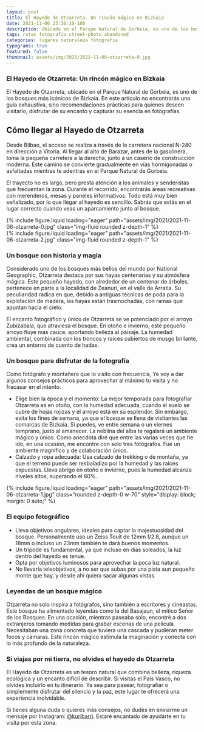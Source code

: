 ```yaml
---
layout: post
title: El Hayedo de Otzarreta. Un rincón mágico en Bizkaia
date: 2021-11-06 23:36:10-100
description: Ubicado en el Parque Natural de Gorbeia, es uno de los bosques más icónicos de Bizkaia. Considerado uno de los bosques más bellos del mundo por National Geographic, Otzarreta destaca por sus hayas centenarias y su atmósfera mágica.
tags: rutas fotografia street-photo abandoned
categories: lugares naturaleza fotografia 
typograms: true
featured: false
thumbnail: assets/img/2021/2021-11-06-otzarreta-0.jpg
---
```


### El Hayedo de Otzarreta: Un rincón mágico en Bizkaia
El Hayedo de Otzarreta, ubicado en el Parque Natural de Gorbeia, es uno de los bosques más icónicos de Bizkaia. En este artículo no encontrarás una guía exhaustiva, sino recomendaciones prácticas para quienes deseen visitarlo, disfrutar de su encanto y capturar su esencia en fotografías.

## Cómo llegar al Hayedo de Otzarreta

Desde Bilbao, el acceso se realiza a través de la carretera nacional N-240 en dirección a Vitoria. Al llegar al alto de Barazar, antes de la gasolinera, toma la pequeña carretera a la derecha, junto a un caserío de construcción moderna. Este camino se convierte gradualmente en vías hormigonadas o asfaltadas mientras te adentras en el Parque Natural de Gorbeia.

El trayecto no es largo, pero presta atención a los animales y senderistas que frecuentan la zona. Durante el recorrido, encontrarás áreas recreativas con merenderos, mesas y paneles informativos. Todo está muy bien señalizado, por lo que llegar al hayedo es sencillo. Sabrás que estás en el lugar correcto cuando veas un aparcamiento junto al bosque.

<div class="row mt-3">
<div class="col-sm mt-3 mt-md-0">
{% include figure.liquid loading="eager" path="assets/img/2021/2021-11-06-otzarreta-0.jpg" class="img-fluid rounded z-depth-1" %}
</div>
<div class="col-sm mt-3 mt-md-0">
{% include figure.liquid loading="eager" path="assets/img/2021/2021-11-06-otzarreta-2.jpg" class="img-fluid rounded z-depth-1" %}
</div>
</div>

### Un bosque con historia y magia

Considerado uno de los bosques más bellos del mundo por National Geographic, Otzarreta destaca por sus hayas centenarias y su atmósfera mágica. Este pequeño hayedo, con alrededor de un centenar de árboles, pertenece en parte a la localidad de Zeanuri, en el valle de Arratia. Su peculiaridad radica en que, debido a antiguas técnicas de poda para la explotación de madera, las hayas están trasmochadas, con ramas que apuntan hacia el cielo.

El encanto fotográfico y único de Otzarreta se ve potenciado por el arroyo Zubizabala, que atraviesa el bosque. En otoño e invierno, este pequeño arroyo fluye mas cauce, aportando belleza al paisaje. La humedad ambiental, combinada con los troncos y raíces cubiertos de musgo brillante, crea un entorno de cuento de hadas.

### Un bosque para disfrutar de la fotografía

Como fotógrafo y montañero que lo visito con frecuencia, Ye voy a dar algunos consejos prácticos para aprovechar al máximo tu visita y no fracasar en el intento.

- Elige bien la época y el momento: La mejor temporada para fotografiar Otzarreta es en otoño, con la humedad adecuada, cuando el suelo se cubre de hojas rojizas y el arroyo está en su esplendor. Sin embargo, evita los fines de semana, ya que el bosque se llena de visitantes las comarcas de Bizkaia. Si puedes, ve entre semana o un viernes temprano, justo al amanecer. La neblina del alba te regalará un ambiente mágico y único.
Como anecdota diré que entre las varias veces que he ido, en una ocasión, me encontre con solo tres fotógrafos. Fue un ambiente magnífico y de colaboración único. 
- Calzado y ropa adecuada: Usa calzado de trekking o de montaña, ya que el terreno puede ser resbaladizo por la humedad y las raíces expuestas. Lleva abrigo en otoño e invierno, pues la humedad alcanza niveles altos, superando el 80%.

<div class="text-center">
{% include figure.liquid loading="eager" path="assets/img/2021/2021-11-06-otzarreta-1.jpg" class="rounded z-depth-0 w-70" style="display: block; margin: 0 auto;" %}   
</div>

### El equipo fotográfico

- Lleva objetivos angulares, ideales para captar la majestuosidad del bosque. Personalmente uso un Zeiss Touit de 12mm f/2.8, aunque un 18mm o incluso un 23mm también te dará buenos momentos.
- Un trípode es fundamental, ya que incluso en días soleados, la luz dentro del hayedo es tenue.
- Opta por objetivos luminosos para aprovechar la poca luz natural.
- No llevaría teleobjetivos, a no ser que subas por una pista aun pequeño monte que hay, y desde ahí quiera sacar algunas vistas.

### Leyendas de un bosque mágico

Otzarreta no solo inspira a fotógrafos, sino también a escritores y cineastas. Este bosque ha alimentado leyendas como la del Basajaun, el mítico Señor de los Bosques. En una ocasión, mientras paseaba solo, encontré a dos extranjeros tomando medidas para grabar escenas de una película. Necesitaban una zona concreta que tuviera una cascada y pudieran meter focos y cámaras. Este rincón mágico estimula la imaginación y conecta con lo más profundo de la naturaleza. 

### Si viajas por mi tierra, no olvides el hayedo de Otzarreta

El Hayedo de Otzarreta es un tesoro natural que combina belleza, riqueza ecológica y un encanto difícil de describir. Si visitas  el País Vasco, no olvides incluirlo en tu itinerario. Ya sea para pasear, fotografiar o simplemente disfrutar del silencio y la paz, este lugar te ofrecerá una experiencia inolvidable.

Si tienes alguna duda o quieres más consejos, no dudes en enviarme un mensaje por Instagram: [@kuribarri](https://instagram.com/kuribarri). Estaré encantado de ayudarte en tu visita por esta zona.